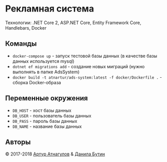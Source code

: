 # Рекламная система

Технологии: .NET Core 2, ASP.NET Core, Entity Framework Core, Handlebars, Docker

## Команды

- `docker-compose up` - запуск тестовой базы данных (в качестве базы данных используется mysql)
- `dotnet ef migrations add` - создание новых миграций (нужно выполнять в папке AdsSystem)
- `docker build -t atnartur/ads-system:latest -f docker/Dockerfile .` - сборка Docker-образа

## Переменные окружения

- `DB_HOST` - хост базы данных
- `DB_USER` - пользователь базы данных
- `DB_PASS` - пароль базы данных
- `DB_NAME` - название базы данных

## Авторы

&copy; 2017-2018 [Артур Атнагулов](http://i.atnartur.ru) & [Данила Бутин](https://vk.com/id176956071)
